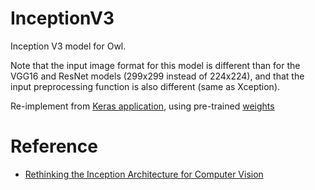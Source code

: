 # InceptionV3 

Inception V3 model for Owl.

Note that the input image format for this model is different than for
the VGG16 and ResNet models (299x299 instead of 224x224),
and that the input preprocessing function is also different (same as Xception).


Re-implement from [Keras application](https://github.com/fchollet/keras/blob/master/keras/applications/inception_v3.py), using pre-trained [weights](https://github.com/fchollet/deep-learning-models/releases/download/v0.5/inception_v3_weights_tf_dim_ordering_tf_kernels.h5)


# Reference
- [Rethinking the Inception Architecture for Computer Vision](http://arxiv.org/abs/1512.00567)
